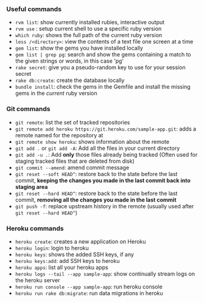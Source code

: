 ### Useful commands
- `rvm list`: show currently installed rubies, interactive output
- `rvm use` : setup current shell to use a specific ruby version
- `which ruby`: shows the full path of the current ruby version
- `less /<directory>`: view the contents of a text file one screen at a time
- `gem list`: show the gems you have installed locally
- `gem list | grep pg`: search and show the gems containing a match to the given strings or words, in this case 'pg'
- `rake secret`: give you a pseudo-random key to use for your session secret
- `rake db:create`: create the database locally
- `bundle install`: check the gems in the Gemfile and install the missing gems in the *current* ruby version 


### Git commands
- `git remote`: list the set of tracked repositories
- `git remote add heroku https://git.heroku.com/sample-app.git`: adds a remote named <name> for the repository at <url>
- `git remote show heroku`: shows information about the remote
- `git add .` or `git add -A`: Add all the files in your current directory
- `git add -u .`: Add **only** those files already being tracked (Often used for staging tracked files that are deleted from disk)
- `git commit --amend`: amend commit message
- `git reset --soft HEAD^`: restore back to the state before the last commit, **keeping the changes you made in the last commit back into staging area**
- `git reset --hard HEAD^`: restore back to the state before the last commit, **removing all the changes you made in the last commit**
- `git push -f`: replace upstream history in the remote (usually used after `git reset --hard HEAD^`)


### Heroku commands
- `heroku create`: creates a new application on Heroku
- `heroku login`: login to heroku
- `heroku keys`: shows the added SSH keys, if any
- `heroku keys:add`: add SSH keys to heroku
- `heroku apps`: list all your heroku apps
- `heroku logs --tail --app sample-app`: show continually stream logs on the heroku server 
- `heroku run console --app sample-app`: run heroku console
- `heroku run rake db:migrate`: run data migrations in heroku
